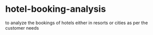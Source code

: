 # hotel-booking-analysis
to analyze the bookings of hotels either in resorts or cities as per the customer needs 
